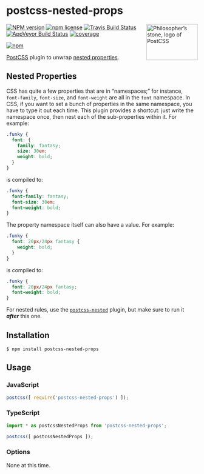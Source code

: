 # postcss-nested-props

<img align="right" width="135" height="95"
     title="Philosopher’s stone, logo of PostCSS"
     src="http://postcss.github.io/postcss/logo-leftp.png">

[![NPM version](http://img.shields.io/npm/v/postcss-nested-props.svg?style=flat)](https://www.npmjs.org/package/postcss-nested-props)
[![npm license](http://img.shields.io/npm/l/postcss-nested-props.svg?style=flat-square)](https://www.npmjs.org/package/postcss-nested-props)
[![Travis Build Status](https://img.shields.io/travis/jedmao/postcss-nested-props.svg?label=unix)](https://travis-ci.org/jedmao/postcss-nested-props)
[![AppVeyor Build Status](https://img.shields.io/appveyor/ci/jedmao/postcss-nested-props.svg?label=windows)](https://ci.appveyor.com/project/jedmao/postcss-nested-props)
[![coverage](https://codecov.io/gh/jedmao/postcss-nested-props/branch/master/graph/badge.svg)](https://codecov.io/gh/jedmao/postcss-nested-props)

[![npm](https://nodei.co/npm/postcss-nested-props.svg?downloads=true)](https://nodei.co/npm/postcss-nested-props/)

[PostCSS](https://github.com/postcss/postcss) plugin to unwrap [nested properties](http://sass-lang.com/documentation/file.SASS_REFERENCE.html#nested_properties).

## Nested Properties

CSS has quite a few properties that are in “namespaces;” for instance, `font-family`, `font-size`, and `font-weight` are all in the `font` namespace. In CSS, if you want to set a bunch of properties in the same namespace, you have to type it out each time. This plugin provides a shortcut: just write the namespace once, then nest each of the sub-properties within it. For example:

```scss
.funky {
  font: {
    family: fantasy;
    size: 30em;
    weight: bold;
  }
}
```

is compiled to:

```scss
.funky {
  font-family: fantasy;
  font-size: 30em;
  font-weight: bold;
}
```

The property namespace itself can also have a value. For example:

```scss
.funky {
  font: 20px/24px fantasy {
    weight: bold;
  }
}
```

is compiled to:

```css
.funky {
  font: 20px/24px fantasy;
  font-weight: bold;
}
```

For nested rules, use the [`postcss-nested`](https://github.com/postcss/postcss-nested) plugin, but make sure to run it _**after**_ this one.

## Installation

```
$ npm install postcss-nested-props
```

## Usage

### JavaScript

```js
postcss([ require('postcss-nested-props') ]);
```

### TypeScript

```ts
import * as postcssNestedProps from 'postcss-nested-props';

postcss([ postcssNestedProps ]);
```

### Options

None at this time.
